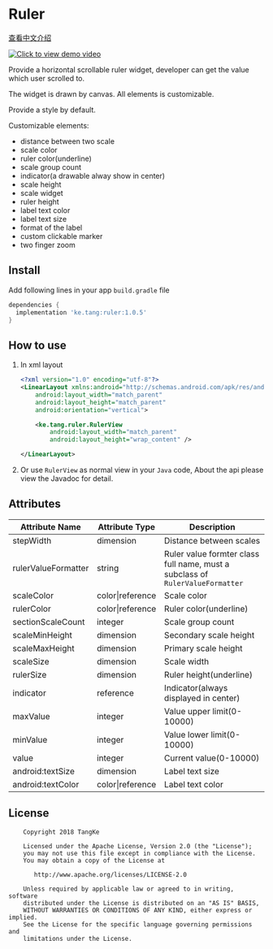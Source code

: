 # Ruler
[查看中文介绍](https://github.com/TangKe/Ruler/blob/master/README.zh-cn.md)

[![Click to view demo video](https://raw.githubusercontent.com/TangKe/Ruler/master/resources/snapshot.png)](https://v.youku.com/v_show/id_XMzY3NTIxNzAxNg==.html?spm=a2h3j.8428770.3416059.1)

Provide a horizontal scrollable ruler widget, developer can get the value which user scrolled to.

The widget is drawn by canvas. All elements is customizable.

Provide a style by default.

Customizable elements:

- distance between two scale
- scale color
- ruler color(underline)
- scale group count
- indicator(a drawable alway show in center)
- scale height
- scale widget
- ruler height
- label text color
- label text size
- format of the label
- custom clickable marker
- two finger zoom

## Install

Add following lines in your app `build.gradle` file

```groovy
dependencies {
  implementation 'ke.tang:ruler:1.0.5'
}
```
## How to use

1. In xml layout

   ```xml
   <?xml version="1.0" encoding="utf-8"?>
   <LinearLayout xmlns:android="http://schemas.android.com/apk/res/android"
       android:layout_width="match_parent"
       android:layout_height="match_parent"
       android:orientation="vertical">
   
       <ke.tang.ruler.RulerView
           android:layout_width="match_parent"
           android:layout_height="wrap_content" />
   
   </LinearLayout>
   ```

2. Or use `RulerView` as normal view in your `Java` code, About the api please view the Javadoc for detail.

## Attributes

| Attribute Name | Attribute Type | Description         |
| ------------------- | ---------------- | ----------------------- |
| stepWidth           | dimension        | Distance between scales |
| rulerValueFormatter | string           | Ruler value formter class full name, must a subclass of  `RulerValueFormatter` |
| scaleColor          | color\|reference | Scale color |
| rulerColor          | color\|reference | Ruler color(underline) |
| sectionScaleCount   | integer          | Scale group count |
| scaleMinHeight      | dimension        | Secondary scale height |
| scaleMaxHeight      | dimension        | Primary scale height |
| scaleSize           | dimension        | Scale width |
| rulerSize           | dimension        | Ruler height(underline) |
| indicator           | reference        | Indicator(always displayed in center) |
| maxValue            | integer          | Value upper limit(0-10000) |
| minValue            | integer          | Value lower limit(0-10000) |
| value               | integer          | Current value(0-10000) |
| android:textSize    | dimension        | Label text size |
| android:textColor   | color\|reference | Label text color |

## License

```
    Copyright 2018 TangKe

    Licensed under the Apache License, Version 2.0 (the "License");
    you may not use this file except in compliance with the License.
    You may obtain a copy of the License at

       http://www.apache.org/licenses/LICENSE-2.0

    Unless required by applicable law or agreed to in writing, software
    distributed under the License is distributed on an "AS IS" BASIS,
    WITHOUT WARRANTIES OR CONDITIONS OF ANY KIND, either express or implied.
    See the License for the specific language governing permissions and
    limitations under the License.
```

   ​

   